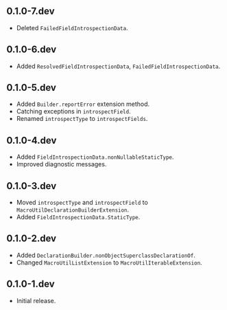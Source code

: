 ## 0.1.0-7.dev

* Deleted `FailedFieldIntrospectionData`.

## 0.1.0-6.dev

* Added `ResolvedFieldIntrospectionData`, `FailedFieldIntrospectionData`.

## 0.1.0-5.dev

* Added `Builder.reportError` extension method.
* Catching exceptions in `introspectField`.
* Renamed `introspectType` to `introspectFields`.

## 0.1.0-4.dev

* Added `FieldIntrospectionData.nonNullableStaticType`.
* Improved diagnostic messages.

## 0.1.0-3.dev

* Moved `introspectType` and `introspectField` to `MacroUtilDeclarationBuilderExtension`.
* Added `FieldIntrospectionData.StaticType`.

## 0.1.0-2.dev

* Added `DeclarationBuilder.nonObjectSuperclassDeclarationOf`.
* Changed `MacroUtilListExtension` to `MacroUtilIterableExtension`.

## 0.1.0-1.dev

* Initial release.
